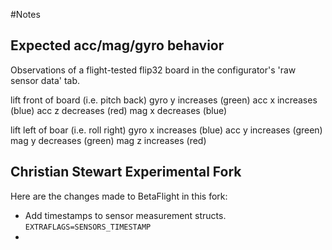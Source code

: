 #Notes

## Expected acc/mag/gyro behavior 

Observations of a flight-tested flip32 board in the configurator's 'raw sensor data' tab.

lift front of board (i.e. pitch back)
gyro y increases (green)
acc x increases (blue)
acc z decreases (red)
mag x decreases (blue)

lift left of boar (i.e. roll right)
gyro x increases (blue)
acc y increases (green)
mag y decreases (green)
mag z increases (red)

## Christian Stewart Experimental Fork

Here are the changes made to BetaFlight in this fork:

 - Add timestamps to sensor measurement structs. `EXTRAFLAGS=SENSORS_TIMESTAMP`
 - 
